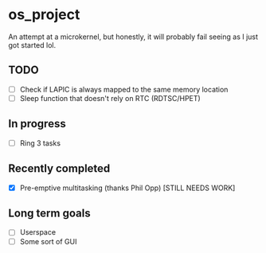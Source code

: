 # os_project
An attempt at a microkernel, but honestly, it will probably fail seeing as I just got started lol.

## TODO
- [ ] Check if LAPIC is always mapped to the same memory location
- [ ] Sleep function that doesn't rely on RTC (RDTSC/HPET)

## In progress
- [ ] Ring 3 tasks

## Recently completed
- [x] Pre-emptive multitasking (thanks Phil Opp) [STILL NEEDS WORK]

## Long term goals
- [ ] Userspace
- [ ] Some sort of GUI
